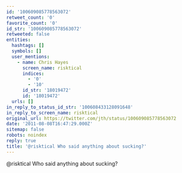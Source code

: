 ```yaml
---
id: '100609085778563072'
retweet_count: '0'
favorite_count: '0'
id_str: '100609085778563072'
retweeted: false
entities:
  hashtags: []
  symbols: []
  user_mentions:
    - name: Chris Hayes
      screen_name: risktical
      indices:
        - '0'
        - '10'
      id_str: '18019472'
      id: '18019472'
  urls: []
in_reply_to_status_id_str: '100608433128091648'
in_reply_to_screen_name: risktical
original_url: https://twitter.com/jth/status/100609085778563072
date: '2011-08-08T16:47:29.000Z'
sitemap: false
robots: noindex
reply: true
title: '@risktical Who said anything about sucking?'
---
```


@risktical Who said anything about sucking?